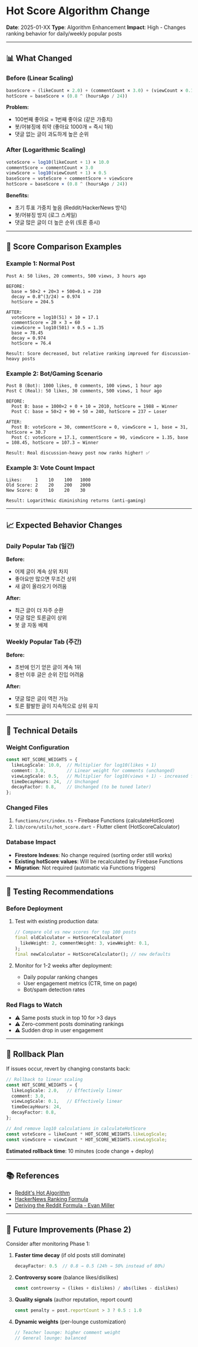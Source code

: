 # Hot Score Algorithm Change

**Date**: 2025-01-XX
**Type**: Algorithm Enhancement
**Impact**: High - Changes ranking behavior for daily/weekly popular posts

---

## 📊 What Changed

### Before (Linear Scaling)
```typescript
baseScore = (likeCount × 2.0) + (commentCount × 3.0) + (viewCount × 0.1)
hotScore = baseScore × (0.8 ^ (hoursAgo / 24))
```

**Problem:**
- 100번째 좋아요 = 1번째 좋아요 (같은 가중치)
- 봇/어뷰징에 취약 (좋아요 1000개 = 즉시 1위)
- 댓글 없는 글이 과도하게 높은 순위

### After (Logarithmic Scaling)
```typescript
voteScore = log10(likeCount + 1) × 10.0
commentScore = commentCount × 3.0
viewScore = log10(viewCount + 1) × 0.5
baseScore = voteScore + commentScore + viewScore
hotScore = baseScore × (0.8 ^ (hoursAgo / 24))
```

**Benefits:**
- 초기 투표 가중치 높음 (Reddit/HackerNews 방식)
- 봇/어뷰징 방지 (로그 스케일)
- 댓글 많은 글이 더 높은 순위 (토론 중시)

---

## 🔢 Score Comparison Examples

### Example 1: Normal Post
```
Post A: 50 likes, 20 comments, 500 views, 3 hours ago

BEFORE:
  base = 50×2 + 20×3 + 500×0.1 = 210
  decay = 0.8^(3/24) = 0.974
  hotScore = 204.5

AFTER:
  voteScore = log10(51) × 10 = 17.1
  commentScore = 20 × 3 = 60
  viewScore = log10(501) × 0.5 = 1.35
  base = 78.45
  decay = 0.974
  hotScore = 76.4

Result: Score decreased, but relative ranking improved for discussion-heavy posts
```

### Example 2: Bot/Gaming Scenario
```
Post B (Bot): 1000 likes, 0 comments, 100 views, 1 hour ago
Post C (Real): 50 likes, 30 comments, 500 views, 1 hour ago

BEFORE:
  Post B: base = 1000×2 + 0 + 10 = 2010, hotScore = 1988 ← Winner
  Post C: base = 50×2 + 90 + 50 = 240, hotScore = 237 ← Loser

AFTER:
  Post B: voteScore = 30, commentScore = 0, viewScore = 1, base = 31, hotScore = 30.7
  Post C: voteScore = 17.1, commentScore = 90, viewScore = 1.35, base = 108.45, hotScore = 107.3 ← Winner

Result: Real discussion-heavy post now ranks higher! ✅
```

### Example 3: Vote Count Impact
```
Likes:     1    10    100   1000
Old Score: 2    20    200   2000
New Score: 0    10    20    30

Result: Logarithmic diminishing returns (anti-gaming)
```

---

## 📈 Expected Behavior Changes

### Daily Popular Tab (일간)
**Before:**
- 어제 글이 계속 상위 차지
- 좋아요만 많으면 무조건 상위
- 새 글이 올라오기 어려움

**After:**
- 최근 글이 더 자주 순환
- 댓글 많은 토론글이 상위
- 봇 글 자동 배제

### Weekly Popular Tab (주간)
**Before:**
- 초반에 인기 얻은 글이 계속 1위
- 중반 이후 글은 순위 진입 어려움

**After:**
- 댓글 많은 글이 역전 가능
- 토론 활발한 글이 지속적으로 상위 유지

---

## 🔧 Technical Details

### Weight Configuration
```typescript
const HOT_SCORE_WEIGHTS = {
  likeLogScale: 10.0,  // Multiplier for log10(likes + 1)
  comment: 3.0,        // Linear weight for comments (unchanged)
  viewLogScale: 0.5,   // Multiplier for log10(views + 1) - increased from 0.1
  timeDecayHours: 24,  // Unchanged
  decayFactor: 0.8,    // Unchanged (to be tuned later)
};
```

### Changed Files
1. `functions/src/index.ts` - Firebase Functions (calculateHotScore)
2. `lib/core/utils/hot_score.dart` - Flutter client (HotScoreCalculator)

### Database Impact
- **Firestore Indexes**: No change required (sorting order still works)
- **Existing hotScore values**: Will be recalculated by Firebase Functions
- **Migration**: Not required (automatic via Functions triggers)

---

## 🧪 Testing Recommendations

### Before Deployment
1. Test with existing production data:
   ```dart
   // Compare old vs new scores for top 100 posts
   final oldCalculator = HotScoreCalculator(
     likeWeight: 2, commentWeight: 3, viewWeight: 0.1,
   );
   final newCalculator = HotScoreCalculator(); // new defaults
   ```

2. Monitor for 1-2 weeks after deployment:
   - Daily popular ranking changes
   - User engagement metrics (CTR, time on page)
   - Bot/spam detection rates

### Red Flags to Watch
- ⚠️ Same posts stuck in top 10 for >3 days
- ⚠️ Zero-comment posts dominating rankings
- ⚠️ Sudden drop in user engagement

---

## 🔄 Rollback Plan

If issues occur, revert by changing constants back:

```typescript
// Rollback to linear scaling
const HOT_SCORE_WEIGHTS = {
  likeLogScale: 2.0,   // Effectively linear
  comment: 3.0,
  viewLogScale: 0.1,   // Effectively linear
  timeDecayHours: 24,
  decayFactor: 0.8,
};

// And remove log10 calculations in calculateHotScore
const voteScore = likeCount * HOT_SCORE_WEIGHTS.likeLogScale;
const viewScore = viewCount * HOT_SCORE_WEIGHTS.viewLogScale;
```

**Estimated rollback time**: 10 minutes (code change + deploy)

---

## 📚 References

- [Reddit's Hot Algorithm](https://medium.com/hacking-and-gonzo/how-reddit-ranking-algorithms-work-ef111e33d0d9)
- [HackerNews Ranking Formula](https://medium.com/hacking-and-gonzo/how-hacker-news-ranking-algorithm-works-1d9b0cf2c08d)
- [Deriving the Reddit Formula - Evan Miller](https://www.evanmiller.org/deriving-the-reddit-formula.html)

---

## 🎯 Future Improvements (Phase 2)

Consider after monitoring Phase 1:

1. **Faster time decay** (if old posts still dominate)
   ```typescript
   decayFactor: 0.5  // 0.8 → 0.5 (24h → 50% instead of 80%)
   ```

2. **Controversy score** (balance likes/dislikes)
   ```typescript
   const controversy = (likes + dislikes) / abs(likes - dislikes)
   ```

3. **Quality signals** (author reputation, report count)
   ```typescript
   const penalty = post.reportCount > 3 ? 0.5 : 1.0
   ```

4. **Dynamic weights** (per-lounge customization)
   ```typescript
   // Teacher lounge: higher comment weight
   // General lounge: balanced
   ```
